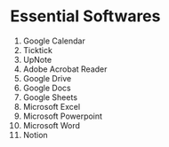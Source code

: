 # Essential Softwares

1. Google Calendar
2. Ticktick
3. UpNote
4. Adobe Acrobat Reader
5. Google Drive
6. Google Docs
7. Google Sheets
8. Microsoft Excel
9. Microsoft Powerpoint
10. Microsoft Word
11. Notion